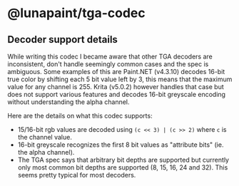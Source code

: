 # @lunapaint/tga-codec

## Decoder support details

While writing this codec I became aware that other TGA decoders are inconsistent, don't handle seemingly common cases and the spec is ambiguous. Some examples of this are Paint.NET (v4.3.10) decodes 16-bit true color by shifting each 5 bit value left by 3, this means that the maximum value for any channel is 255. Krita (v5.0.2) however handles that case but does not support various features and decodes 16-bit greyscale encoding without understanding the alpha channel.

Here are the details on what this codec supports:

- 15/16-bit rgb values are decoded using `(c << 3) | (c >> 2)` where `c` is the channel value.
- 16-bit greyscale recognizes the first 8 bit values as "attribute bits" (ie. the alpha channel).
- The TGA spec says that arbitrary bit depths are supported but currently only most common bit depths are supported (8, 15, 16, 24 and 32). This seems pretty typical for most decoders.
